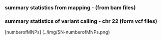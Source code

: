 ### summary statistics from mapping - (from bam files) 


### summary statistics of variant calling - chr 22 (form vcf files)   

 [numberofMNPs] (../img/SN-numberofMNPs.png) 
